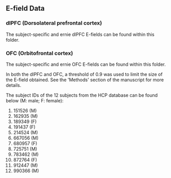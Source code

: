 ## E-field Data

### dlPFC (Dorsolateral prefrontal cortex)

The subject-specific and ernie dlPFC E-fields can be found within this folder. 

### OFC (Orbitofrontal cortex)

The subject-specific and ernie OFC E-fields can be found within this folder.

In both the dlPFC and OFC, a threshold of 0.9 was used to limit the size of the E-field obtained. See the 'Methods' section of the manuscript for more details. 

The subject IDs of the 12 subjects from the HCP database can be found below (M: male; F: female):

1) 151526 (M)
2) 162935 (M)
3) 189349 (F)
4) 191437 (F)
5) 214524 (M)
6) 667056 (M)
7) 680957 (F)
8) 725751 (M)
9) 783462 (M)
10) 872764 (F)
11) 912447 (M)
12) 990366 (M)

